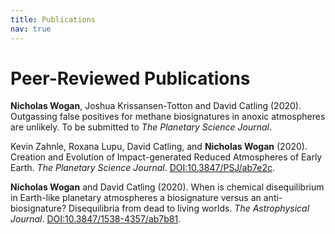```yaml
---
title: Publications
nav: true
---
```


# Peer-Reviewed Publications

**Nicholas Wogan**, Joshua Krissansen-Totton and David Catling (2020). Outgassing false positives for methane biosignatures in anoxic atmospheres are unlikely. To be submitted to *The Planetary Science Journal*.

Kevin Zahnle, Roxana Lupu, David Catling, and **Nicholas Wogan** (2020). Creation and Evolution of Impact-generated Reduced Atmospheres of Early Earth. *The Planetary Science Journal*. [DOI:10.3847/PSJ/ab7e2c](https://doi.org/10.3847/PSJ/ab7e2c).

**Nicholas Wogan** and David Catling (2020). When is chemical disequilibrium in Earth-like planetary atmospheres a biosignature versus an anti-biosignature? Disequilibria from dead to living worlds. *The Astrophysical Journal*. [DOI:10.3847/1538-4357/ab7b81](https://doi.org/10.3847/1538-4357/ab7b81).

<!-- # Conference Abstracts and Talks -->
